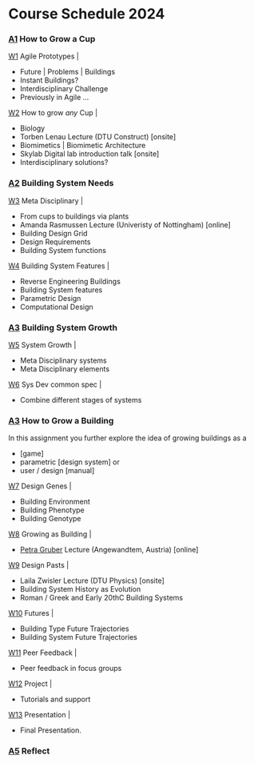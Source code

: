 # Course Schedule  2024


### [A1] How to Grow a Cup

[W1](Agile/Schedule/01)  Agile Prototypes |
* Future | Problems | Buildings
* Instant Buildings?
* Interdisciplinary Challenge
* Previously in Agile ...

[W2](Agile/Schedule/02)  How to grow _any_ Cup |
* Biology
* Torben Lenau Lecture (DTU Construct) [onsite]
* Biomimetics | Biomimetic Architecture
* Skylab Digital lab introduction talk [onsite]
* Interdisciplinary solutions?

### [A2] Building System Needs

[W3](Agile/Schedule/03) Meta Disciplinary |
* From cups to buildings via plants
* Amanda Rasmussen Lecture (Univeristy of Nottingham) [online]
* Building Design Grid
* Design Requirements
* Building System functions

[W4](Agile/Schedule/04) Building System Features |
* Reverse Engineering Buildings
* Building System features
* Parametric Design
* Computational Design

### [A3] Building System Growth

[W5](Agile/Schedule/05) System Growth |
* Meta Disciplinary systems
* Meta Disciplinary elements

[W6](Agile/Schedule/06) Sys Dev common spec |
* Combine different stages of systems

### [A3] How to Grow a Building
In this assignment you further explore the idea of growing buildings as a 
* [game]
* parametric [design system] or
* user / design [manual]

[W7](Agile/Schedule/07) Design Genes |
* Building Environment
* Building Phenotype
* Building Genotype

[W8](Agile/Schedule/08) Growing as Building |
* [Petra Gruber] Lecture (Angewandtem, Austria) [online]

[W9](Agile/Schedule/09) Design Pasts |
* Laila Zwisler Lecture (DTU Physics)  [onsite]
* Building System History as Evolution
* Roman / Greek and Early 20thC Building Systems

[W10](Agile/Schedule/10) Futures |
* Building Type Future Trajectories
* Building System Future Trajectories

[W11](Agile/Schedule/11) Peer Feedback |
* Peer feedback in focus groups
  
[W12](Agile/Schedule/12) Project |
* Tutorials and support

[W13](Agile/Schedule/13) Presentation |
* Final Presentation.

### [A5] Reflect

<!-- LINKS -->
[Petra Gruber]: https://ioa.angewandte.at/news/petra-gruber-appointed-head-of-the-i-oa-department-of-building-construction-at-the-angewandte

[A1]: Agile/Assignments/A1
[A2]: Agile/Assignments/A2
[A3]: Agile/Assignments/A3
[A4]: Agile/Assignments/A4
[A5]: Agile/Assignments/A5
[BIM]: /41934/Concepts/BIM
